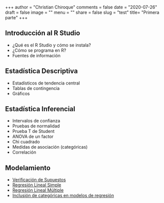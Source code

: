 +++
author = "Christian Chiroque"
comments = false
date = "2020-07-26"
draft = false
image = ""
menu = ""
share = false
slug = "test"
title= "Primera parte"
+++

## Introducción al R Studio

- ¿Qué es el R Studio y cómo se instala?
- ¿Cómo se programa en R?
- Fuentes de información

## Estadística Descriptiva

- Estadísticos de tendencia central
- Tablas de contingencia
- Gráficos

## Estadística Inferencial

- Intervalos de confianza 
- Pruebas de normalidad
- Prueba T de Student
- ANOVA de un factor
- Chi cuadrado
- Medidas de asociación (categóricas)
- Correlación

## Modelamiento

- [Verificación de Supuestos](https://datapolitica.github.io/Prueba1)
- [Regresión Lineal Simple](https://datapolitica.github.io/salidas/regresion_lineal_simple.html)
- [Regresión Lineal Múltiple](https://datapolitica.github.io/salidas/regresion_lineal_multiple.html)
- [Inclusión de categóricas en modelos de regresión](https://datapolitica.github.io/salidas/regresion_categoricas.html)